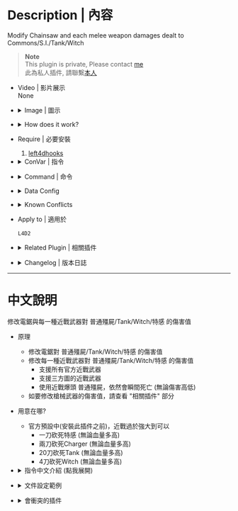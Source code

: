 
# Description | 內容
Modify Chainsaw and each melee weapon damages dealt to Commons/S.I./Tank/Witch

> __Note__ <br/>
This plugin is private, Please contact [me](https://github.com/fbef0102/Game-Private_Plugin#私人插件列表-private-plugins-list)<br/>
此為私人插件, 請聯繫[本人](https://github.com/fbef0102/Game-Private_Plugin#私人插件列表-private-plugins-list)

* Video | 影片展示
<br/>None

* <details><summary>Image | 圖示</summary>

    * Before (裝此插件之前)
    <br/>![l4d2_melee_modify_damage_1](image/l4d2_melee_modify_damage_1.gif)
    <br/>![l4d2_melee_modify_damage_2](image/l4d2_melee_modify_damage_2.gif)
    * After (裝此插件之後)
    <br/>![l4d2_melee_modify_damage_3](image/l4d2_melee_modify_damage_3.gif)
    <br/>![l4d2_melee_modify_damage_4](image/l4d2_melee_modify_damage_4.gif)
</details>

* <details><summary>How does it work?</summary>

    * Modify Chainsaw damages dealt to Commons/S.I./Tank/Witch
	* Modify each melee damages dealt to Commons/S.I./Tank/Witch
        * All official melee weapon
        * Support custom melee weapon
        * A common zombie still instantly dies on a headshot by melee (No matter what damage).
    * To modify each gun weapons' damage, please check "Related Plugin" below
</details>

* Require | 必要安裝
    1. [left4dhooks](https://forums.alliedmods.net/showthread.php?t=321696)

* <details><summary>ConVar | 指令</summary>

    * cfg/sourcemod/l4d2_melee_modify_damage.cfg
        ```php
        // 0=Plugin off, 1=Plugin on. Modify Chainsaw and each melee weapon damages dealt to Commons/S.I./Tank/Witch
        // A common zombie still instantly dies on a headshot by melee.
        l4d2_melee_modify_damage_enable "1"

        // Set wounds only when the zombie is going to die.
        l4d2_melee_modify_damage_common_wound_dead "1"
        ```
</details>

* <details><summary>Command | 命令</summary>
    
    None
</details>

* <details><summary>Data Config</summary>

    * Modify each melee damages dealt to Commons/S.I./Tank/Witch
	* data/l4d2_melee_modify_damage.cfg
		```php
        "l4d2_melee_modify_damage"
        {
            "chainsaw"	//chainsaw
            {
                "Enable"		"1"     // Enable
                "Tank"			"100"   // modify damage to Tank
                "Witch"			"-1"    // modify damage to Witch, -1=Default damage
                "Common"		"100"   // modify damage to Commons
                "Smoker"		"100"   // modify damage to Smoker
                "Boomer"		"100"   // modify damage to Boomer
                "Hunter"		"100"   // modify damage to Hunter
                "Spitter"		"100"   // modify damage to Spitter
                "Jockey"		"100"   // modify damage to Jockey
                "Charger"		"100"   // modify damage to Charger
            }

            "baseball_bat"
            {
                "Enable"		"1"     // Enable
                "Tank"			"300"   // modify damage to Tank
                "Witch"			"250"   // modify damage to Witch
                "Common"		"-1"   // modify damage to Commons, -1=Default damage
                "Smoker"		"390"   // modify damage to Smoker
                "Boomer"		"390"   // modify damage to Boomer
                "Hunter"		"390"   // modify damage to Hunter
                "Spitter"		"390"   // modify damage to Spitter
                "Jockey"		"390"   // modify damage to Jockey
                "Charger"		"390"   // modify damage to Charger

                "HeadShot_multi" // damage multiplier if headshot
                {
                    "Tank"			"2.0"
                    "Witch"			"1.0"
                    //"Common"		"1.0" //Doesn't work. A common zombie still instantly dies on a headshot by melee.
                    "Smoker"		"1.0"
                    "Boomer"		"1.0"
                    "Hunter"		"1.0"
                    "Spitter"		"1.0"
                    "Jockey"		"1.0"
                    "Charger"		"1.0"
                }
                
                "Leg_multi" // damage multiplier if leg
                {
                    "Tank"			"1.0"
                    "Witch"			"1.0"
                    "Common"		"1.0"
                    "Smoker"		"0.5"
                    "Boomer"		"0.5"
                    "Hunter"		"0.5"
                    "Spitter"		"0.5"
                    "Jockey"		"0.5"
                    "Charger"		"0.5"
                }
            }

            // Add other custom weapon if you want

            "meleejb" // custom weapon from Zengcheng map
            {
                "Enable"		"1"
                "Tank"			"300"
                "Witch"			"250"
                "Common"		"100"
                "Smoker"		"390"
                "Boomer"		"390"
                "Hunter"		"390"
                "Spitter"		"390"
                "Jockey"		"390"
                "Charger"		"390"

                "HeadShot_multi" // damage multiplier if headshot
                {
                    "Tank"			"2.0"
                    "Witch"			"1.0"
                    //"Common"		"1.0"
                    "Smoker"		"1.0"
                    "Boomer"		"1.0"
                    "Hunter"		"1.0"
                    "Spitter"		"1.0"
                    "Jockey"		"1.0"
                    "Charger"		"1.0"
                }
                
                "Leg_multi" // damage multiplier if leg
                {
                    "Tank"			"1.0"
                    "Witch"			"1.0"
                    "Common"		"1.0"
                    "Smoker"		"0.5"
                    "Boomer"		"0.5"
                    "Hunter"		"0.5"
                    "Spitter"		"0.5"
                    "Jockey"		"0.5"
                    "Charger"		"0.5"
                }
            }
        }
		```
</details>

* <details><summary>Known Conflicts</summary>
	
	If you don't use any of these plugins at all, no need to worry about conflicts.
	1. [Nerf Damage To Commons](https://forums.alliedmods.net/showthread.php?t=330085)
		* Disable nerf damage for melee weapon and Chainsaw
	2. [Common Infected Health - Damage Received](https://forums.alliedmods.net/showthread.php?t=332832)
		* Disable damage modify for melee weapon and Chainsaw
</details>

* Apply to | 適用於
    ```
    L4D2
    ```

* <details><summary>Related Plugin | 相關插件</summary>

	1. [l4d2_gun_damage_modify](https://github.com/fbef0102/L4D2-Plugins/tree/master/l4d2_gun_damage_modify): Modify every weapon damage done to Tank, SI, Witch, Common in l4d2
		> 修改每一種槍械武器對普通殭屍/Tank/Witch/特感 的傷害倍率
</details>

* <details><summary>Changelog | 版本日誌</summary>

    * v1.1 (2024-1-27)
	    * Modify melee damage multiplier by HeadShot or Leg

    * v1.0 (2024-1-25)
	    * Initial Release
</details>

- - - -
# 中文說明
修改電鋸與每一種近戰武器對 普通殭屍/Tank/Witch/特感 的傷害值

* 原理
	* 修改電鋸對 普通殭屍/Tank/Witch/特感 的傷害值
	* 修改每一種近戰武器對 普通殭屍/Tank/Witch/特感 的傷害值
        * 支援所有官方近戰武器
        * 支援三方圖的近戰武器
        * 使用近戰爆頭 普通殭屍，依然會瞬間死亡 (無論傷害高低)
    * 如要修改槍械武器的傷害值，請查看 "相關插件" 部分

* 用意在哪?
    * 官方預設中(安裝此插件之前)，近戰過於強大到可以
        * 一刀砍死特感 (無論血量多高)
        * 兩刀砍死Charger (無論血量多高)
        * 20刀砍死Tank (無論血量多高)
        * 4刀砍死Witch (無論血量多高)

* <details><summary>指令中文介紹 (點我展開)</summary>

    * cfg/sourcemod/l4d2_melee_modify_damage.cfg
        ```php
        // 0=關閉插件, 1=啟動插件.
        // 近戰爆頭 普通殭屍，依然會瞬間死亡
        l4d2_melee_modify_damage_enable "1"

        // 普通殭屍 1=確定死亡時才會有傷口, 0=每次被近戰或電鋸砍到會有傷口
        l4d2_melee_modify_damage_common_wound_dead "1"
        ```
</details>

* <details><summary>文件設定範例</summary>

    * 修改每一種近戰武器對 普通殭屍/Tank/Witch/特感 的傷害值
	* data/l4d2_melee_modify_damage.cfg
		```php
		"l4d2_melee_modify_damage"
		{
			"chainsaw"	//電鋸
            {
                "Enable"		"1"     // 1=啟用修改
                "Tank"			"100"   // 對Tank造成的傷害值
                "Witch"			"-1"    // 對Witch造成的傷害值, 寫-1=預設傷害
                "Common"		"100"   // 對普通殭屍造成的傷害值
                "Smoker"		"100"   // 對Smoker造成的傷害值
                "Boomer"		"100"   // 對Boomer造成的傷害值
                "Hunter"		"100"   // 對Hunter造成的傷害值
                "Spitter"		"100"   // 對Spitter造成的傷害值
                "Jockey"		"100"   // 對Jockey造成的傷害值
                "Charger"		"100"   // 對Charger造成的傷害值
            }

            "baseball_bat" // 球棒
            {
                "Enable"		"1"     // Enable
                "Tank"			"300"   // 對Tank造成的傷害值
                "Witch"			"250"   // 對Witch造成的傷害值
                "Common"		"-1"   // 對普通殭屍造成的傷害值, 寫-1=預設傷害
                "Smoker"		"390"   // 對Smoker造成的傷害值
                "Boomer"		"390"   // 對Boomer造成的傷害值
                "Hunter"		"390"   // 對Hunter造成的傷害值
                "Spitter"		"390"   // 對Spitter造成的傷害值
                "Jockey"		"390"   // 對Jockey造成的傷害值
                "Charger"		"390"   // 對Charger造成的傷害值

                "HeadShot_multi" // 砍到頭的傷害加成
                {
                    "Tank"			"2.0"
                    "Witch"			"1.0"
                    //"Common"		"1.0" //無作用. 近戰爆頭 普通殭屍，依然會瞬間死亡
                    "Smoker"		"1.0"
                    "Boomer"		"1.0"
                    "Hunter"		"1.0"
                    "Spitter"		"1.0"
                    "Jockey"		"1.0"
                    "Charger"		"1.0"
                }
                
                "Leg_multi" // 砍到腳的傷害加成
                {
                    "Tank"			"1.0"
                    "Witch"			"1.0"
                    "Common"		"1.0"
                    "Smoker"		"0.5"
                    "Boomer"		"0.5"
                    "Hunter"		"0.5"
                    "Spitter"		"0.5"
                    "Jockey"		"0.5"
                    "Charger"		"0.5"
                }
            }

            // 以下增加任何三方圖的近戰
            
            "meleejb" // 按摩棒，來自地圖: 廣州增城
            {
                "Enable"		"1"
                "Tank"			"300"
                "Witch"			"250"
                "Common"		"100"
                "Smoker"		"390"
                "Boomer"		"390"
                "Hunter"		"390"
                "Spitter"		"390"
                "Jockey"		"390"
                "Charger"		"390"

                "HeadShot_multi" // 砍到頭的傷害加成
                {
                    "Tank"			"2.0"
                    "Witch"			"1.0"
                    //"Common"		"1.0" //無作用
                    "Smoker"		"1.0"
                    "Boomer"		"1.0"
                    "Hunter"		"1.0"
                    "Spitter"		"1.0"
                    "Jockey"		"1.0"
                    "Charger"		"1.0"
                }
                
                "Leg_multi" // 砍到腳的傷害加成
                {
                    "Tank"			"1.0"
                    "Witch"			"1.0"
                    "Common"		"1.0"
                    "Smoker"		"0.5"
                    "Boomer"		"0.5"
                    "Hunter"		"0.5"
                    "Spitter"		"0.5"
                    "Jockey"		"0.5"
                    "Charger"		"0.5"
                }
            }
		}
		```
</details>

* <details><summary>會衝突的插件</summary>
	
	如果沒安裝以下插件就不需要擔心衝突
	1. [Nerf Damage To Commons](https://forums.alliedmods.net/showthread.php?t=330085)
		* 關閉此插件中的 "近戰與電鋸" 削弱傷害
	2. [Common Infected Health - Damage Received](https://forums.alliedmods.net/showthread.php?t=332832)
		* 關閉此插件中的 "近戰與電鋸" 對普通殭屍的傷害數值調整
</details>